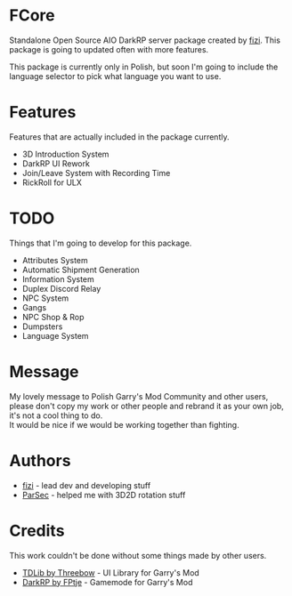 
# FCore
Standalone Open Source AIO DarkRP server package created by [fizi](https://github.com/fizioterapia).
This package is going to updated often with more features.  
  
This package is currently only in Polish, but soon I'm going to include the language selector to pick what language you want to use.  

# Features
Features that are actually included in the package currently.  

 - 3D Introduction System
 - DarkRP UI Rework
 - Join/Leave System with Recording Time
 - RickRoll for ULX

# TODO
Things that I'm going to develop for this package.  

 - Attributes System
 - Automatic Shipment Generation
 - Information System
 - Duplex Discord Relay
 - NPC System
 - Gangs
 - NPC Shop & Rop
 - Dumpsters
 - Language System

# Message 
My lovely message to Polish Garry's Mod Community and other users, please don't copy my work or other people and rebrand it as your own job, it's not a cool thing to do.  
It would be nice if we would be working together than fighting.  

# Authors

 -  [fizi](https://github.com/fizioterapia) - lead dev and developing stuff
 -  [ParSec](https://github.com/SparkizX) - helped me with 3D2D rotation stuff

# Credits
This work couldn't be done without some things made by other users.  

 - [TDLib by Threebow](https://github.com/Threebow/tdlib) - UI Library for Garry's Mod  
 - [DarkRP by FPtje](https://github.com/fptje/darkrp) - Gamemode for Garry's Mod
